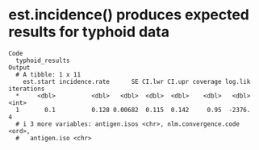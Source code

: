 # est.incidence() produces expected results for typhoid data

    Code
      typhoid_results
    Output
      # A tibble: 1 x 11
        est.start incidence.rate      SE CI.lwr CI.upr coverage log.lik iterations
      *     <dbl>          <dbl>   <dbl>  <dbl>  <dbl>    <dbl>   <dbl>      <int>
      1       0.1          0.128 0.00682  0.115  0.142     0.95  -2376.          4
      # i 3 more variables: antigen.isos <chr>, nlm.convergence.code <ord>,
      #   antigen.iso <chr>

